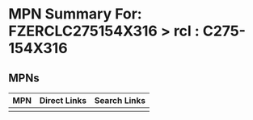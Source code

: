 



# MPN Summary For: FZERCLC275154X316 > rcl : C275-154X316

## MPNs
  

|MPN|Direct Links|Search Links|
| :--- | :--- | :--- |
||||
